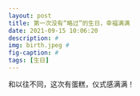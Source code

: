 ```yaml
---
layout: post
title: 第一次没有“略过”的生日，幸福满满
date: 2021-09-15 10:06:20
description: #
img: birth.jpeg #
fig-caption: #
tags: [生日]
---
```

和以往不同，这次有蛋糕，仪式感满满！
